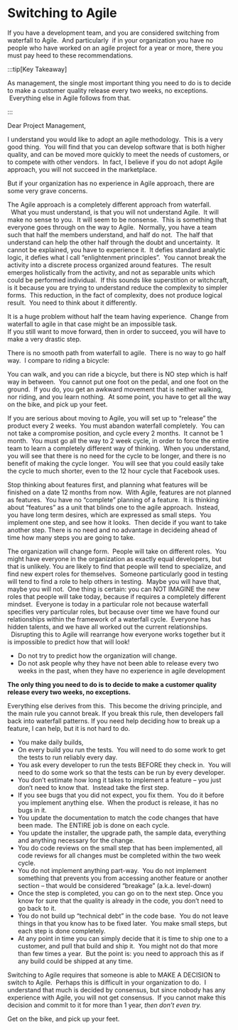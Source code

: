 #  Switching to Agile

If you have a development team, and you are considered switching from waterfall to Agile.  And particularly  if in your organization you have no people who have worked on an agile project for a year or more, there you must pay heed to these recommendations.  

:::tip[Key Takeaway]

As management, the single most important thing you need to do is to decide to make a customer quality release every two weeks, no exceptions.  Everything else in Agile follows from that.

:::

Dear Project Management,  

I understand you would like to adopt an agile methodology.  This is a very good thing.  You will find that you can develop software that is both higher quality, and can be moved more quickly to meet the needs of customers, or to compete with other vendors.  In fact, I believe if you do not adopt Agile approach, you will not succeed in the marketplace.  

But if your organization has no experience in Agile approach, there are some very grave concerns.  

The Agile approach is a completely different approach from waterfall.   What you must understand, is that you will not understand Agile.  It will make no sense to you.  It will seem to be nonsense.  This is something that everyone goes through on the way to Agile.  Normally, you have a team such that half the members understand, and half do not.  The half that understand can help the other half through the doubt and uncertainty.  It cannot be explained, you have to experience it.  It defies standard analytic logic, it defies what I call “enlightenment principles”.  You cannot break the activity into a discrete process organized around features.  The result emerges holistically from the activity, and not as separable units which could be performed individual.  If this sounds like superstition or witchcraft, is it because you are trying to understand reduce the complexity to simpler forms.  This reduction, in the fact of complexity, does not produce logical result.  You need to think about it differently.  

It is a huge problem without half the team having experience.  Change from waterfall to agile in that case might be an impossible task.  
If you still want to move forward, then in order to succeed, you will have to make a very drastic step.  

There is no smooth path from waterfall to agile.  There is no way to go half way.  I compare to riding a bicycle:

You can walk, and you can ride a bicycle, but there is NO step which is half way in between.  You cannot put one foot on the pedal, and one foot on the ground.  If you do, you get an awkward movement that is neither walking, nor riding, and you learn nothing.  At some point, you have to get all the way on the bike, and pick up your feet.

If you are serious about moving to Agile, you will set up to “release” the product every 2 weeks.  You must abandon waterfall completely.  You can not take a compromise position, and cycle every 2 months.  It cannot be 1 month.  You must go all the way to 2 week cycle, in order to force the entire team to learn a completely different way of thinking.  When you understand, you will see that there is no need for the cycle to be longer, and there is no benefit of making the cycle longer.  You will see that you could easily take the cycle to much shorter, even to the 12 hour cycle that Facebook uses.  

Stop thinking about features first, and planning what features will be finished on a date 12 months from now.  With Agile, features are not planned as features.  You have no “complete” planning of a feature.  It is thinking about “features” as a unit that blinds one to the agile approach.  Instead, you have long term desires, which are expressed as small steps.  You implement one step, and see how it looks.  Then decide if you want to take another step. There is no need and no advantage in decideing ahead of time how many steps you are going to take.  

The organization will change form.  People will take on different roles.  You might have everyone in the organization as exactly equal developers, but that is unlikely. You are likely to find that people will tend to specialize, and find new expert roles for themselves.  Someone particularly good in testing will tend to find a role to help others in testing.  Maybe you will have that, maybe you will not.  One thing is certain: you can NOT IMAGINE the new roles that people will take today, because if requires a completely different mindset.  Everyone is today in a particular role not because waterfall specifies very particular roles, but because over time we have found our relationships within the framework of a waterfall cycle.  Everyone has hidden talents, and we have all worked out the current relationships.   Disrupting this to Agile will rearrange how everyone works together but it is impossible to predict how that will look!

*   Do not try to predict how the organization will change.
*   Do not ask people why they have not been able to release every two weeks in the past, when they have no experience in agile development

**The only thing you need to do is to decide to make a customer quality release every two weeks, no exceptions.**   

Everything else derives from this.  This become the driving principle, and the main rule you cannot break. If you break this rule, then developers fall back into waterfall patterns. If you need help deciding how to break up a feature, I can help, but it is not hard to do.

*   You make daily builds,
*   On every build you run the tests.  You will need to do some work to get the tests to run reliably every day.
*   You ask every developer to run the tests BEFORE they check in.  You will need to do some work so that the tests can be run by every developer.
*   You don’t estimate how long it takes to implement a feature – you just don’t need to know that.  Instead take the first step.
*   If you see bugs that you did not expect, you fix them.  You do it before you implement anything else.  When the product is release, it has no bugs in it.
*   You update the documentation to match the code changes that have been made.  The ENTIRE job is done on each cycle.
*   You update the installer, the upgrade path, the sample data, everything and anything necessary for the change.
*   You do code reviews on the small step that has been implemented, all code reviews for all changes must be completed within the two week cycle.
*   You do not implement anything part-way.  You do not implement something that prevents you from accessing another feature or another section – that would be considered “breakage” (a.k.a. level-down)
*   Once the step is completed, you can go on to the next step. Once you know for sure that the quality is already in the code, you don’t need to go back to it.
*   You do not build up “technical debt” in the code base.  You do not leave things in that you know has to be fixed later.  You make small steps, but each step is done completely.
*   At any point in time you can simply decide that it is time to ship one to a customer, and pull that build and ship it.  You might not do that more than few times a year.  But the point is: you need to approach this as if any build could be shipped at any time.

Switching to Agile requires that someone is able to MAKE A DECISION to switch to Agile.  Perhaps this is difficult in your organization to do.  I understand that much is decided by consensus, but since nobody has any experience with Agile, you will not get consensus.  If you cannot make this decision and commit to it for more than 1 year, _then don’t even try._ 


Get on the bike, and pick up your feet.
